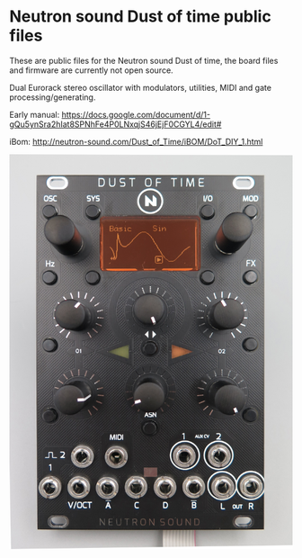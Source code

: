 # Neutron sound Dust of time public files
These are public files for the Neutron sound Dust of time, the board files and firmware are currently not open source. 

Dual Eurorack stereo oscillator with modulators, utilities, MIDI and gate processing/generating.

Early manual:
https://docs.google.com/document/d/1-gQu5ynSra2hIat8SPNhFe4P0LNxqjS46jEjF0CGYL4/edit#

iBom:
http://neutron-sound.com/Dust_of_Time/iBOM/DoT_DIY_1.html


![DoT](dot1.jpg)

